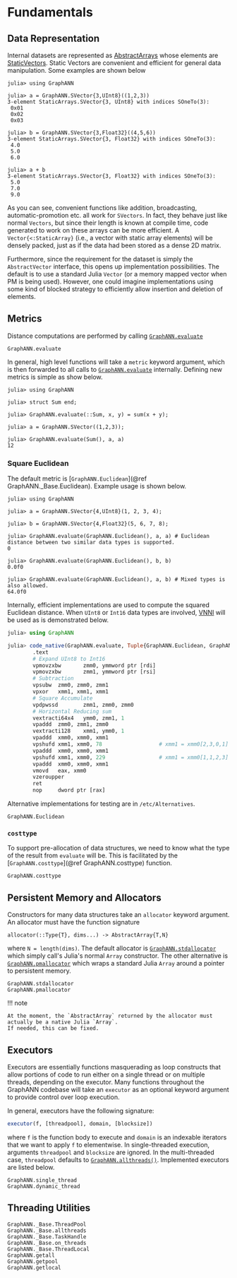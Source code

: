 # Fundamentals

## Data Representation

Internal datasets are represented as [AbstractArrays](https://docs.julialang.org/en/v1/manual/interfaces/#man-interface-array) whose elements are [StaticVectors](https://github.com/JuliaArrays/StaticArrays.jl).
Static Vectors are convenient and efficient for general data manipulation.
Some examples are shown below
```jldoctest
julia> using GraphANN

julia> a = GraphANN.SVector{3,UInt8}((1,2,3))
3-element StaticArrays.SVector{3, UInt8} with indices SOneTo(3):
 0x01
 0x02
 0x03

julia> b = GraphANN.SVector{3,Float32}((4,5,6))
3-element StaticArrays.SVector{3, Float32} with indices SOneTo(3):
 4.0
 5.0
 6.0

julia> a + b
3-element StaticArrays.SVector{3, Float32} with indices SOneTo(3):
 5.0
 7.0
 9.0
```
As you can see, convenient functions like addition, broadcasting, automatic-promotion etc. all work for `SVectors`.
In fact, they behave just like normal `Vectors`, but since their length is known at compile time, code generated to work on these arrays can be more efficient.
A `Vector{<:StaticArray}` (i.e., a vector with static array elements) will be densely packed, just as if the data had been stored as a dense 2D matrix.

Furthermore, since the requirement for the dataset is simply the `AbstractVector` interface, this opens up implementation possibilities.
The default is to use a standard Julia `Vector` (or a memory mapped vector when PM is being used).
However, one could imagine implementations using some kind of blocked strategy to efficiently allow insertion and deletion of elements.

## Metrics

Distance computations are performed by calling [`GraphANN.evaluate`](@ref)
```@docs
GraphANN.evaluate
```
In general, high level functions will take a `metric` keyword argument, which is then forwarded to all calls to [`GraphANN.evaluate`](@ref) internally.
Defining new metrics is simple as show below.
```jldoctest
julia> using GraphANN

julia> struct Sum end;

julia> GraphANN.evaluate(::Sum, x, y) = sum(x + y);

julia> a = GraphANN.SVector((1,2,3));

julia> GraphANN.evaluate(Sum(), a, a)
12
```

### Square Euclidean
The default metric is [`GraphANN.Euclidean`](@ref GraphANN._Base.Euclidean).
Example usage is shown below.
```jldoctest
julia> using GraphANN

julia> a = GraphANN.SVector{4,UInt8}(1, 2, 3, 4);

julia> b = GraphANN.SVector{4,Float32}(5, 6, 7, 8);

julia> GraphANN.evaluate(GraphANN.Euclidean(), a, a) # Euclidean distance between two similar data types is supported.
0

julia> GraphANN.evaluate(GraphANN.Euclidean(), b, b)
0.0f0

julia> GraphANN.evaluate(GraphANN.Euclidean(), a, b) # Mixed types is also allowed.
64.0f0
```
Internally, efficient implementations are used to compute the squared Euclidean distance.
When `UInt8` or `Int16` data types are involved, [VNNI](https://en.wikichip.org/wiki/x86/avx512_vnni) will be used as is demonstrated below.
```julia
julia> using GraphANN

julia> code_native(GraphANN.evaluate, Tuple{GraphANN.Euclidean, GraphANN.SVector{32,UInt8}, GraphANN.SVector{32,UInt8}}; syntax=:intel, debuginfo=:none)
        .text
        # Expand UInt8 to Int16
        vpmovzxbw       zmm0, ymmword ptr [rdi]
        vpmovzxbw       zmm1, ymmword ptr [rsi]
        # Subtraction
        vpsubw  zmm0, zmm0, zmm1
        vpxor   xmm1, xmm1, xmm1
        # Square Accumulate
        vpdpwssd        zmm1, zmm0, zmm0
        # Horizontal Reducing sum
        vextracti64x4   ymm0, zmm1, 1
        vpaddd  zmm0, zmm1, zmm0
        vextracti128    xmm1, ymm0, 1
        vpaddd  xmm0, xmm0, xmm1
        vpshufd xmm1, xmm0, 78                  # xmm1 = xmm0[2,3,0,1]
        vpaddd  xmm0, xmm0, xmm1
        vpshufd xmm1, xmm0, 229                 # xmm1 = xmm0[1,1,2,3]
        vpaddd  xmm0, xmm0, xmm1
        vmovd   eax, xmm0
        vzeroupper
        ret
        nop     dword ptr [rax]

```
Alternative implementations for testing are in `/etc/Alternatives`.

```@docs
GraphANN.Euclidean
```

### `costtype`

To support pre-allocation of data structures, we need to know what the type of the result from `evaluate` will be.
This is facilitated by the [`GraphANN.costtype`](@ref GraphANN.costtype) function.
```@docs
GraphANN.costtype
```

## Persistent Memory and Allocators

Constructors for many data structures take an `allocator` keyword argument.
An allocator must have the function signature
```
allocator(::Type{T}, dims...) -> AbstractArray{T,N}
```
where `N = length(dims)`.
The default allocator is [`GraphANN.stdallocator`](@ref) which simply call's Julia's normal `Array` constructor.
The other alternative is [`GraphANN.pmallocator`](@ref) which wraps a standard Julia `Array` around a pointer to persistent memory.

```@docs
GraphANN.stdallocator
GraphANN.pmallocator
```

!!! note

    At the moment, the `AbstractArray` returned by the allocator must actually be a native Julia `Array`.
    If needed, this can be fixed.

## Executors

Executors are essentially functions masquerading as loop constructs that allow portions of code to run either on a single thread or on multiple threads, depending on the executor.
Many functions throughout the GraphANN codebase will take an `executor` as an optional keyword argument to provide control over loop execution.

In general, executors have the following signature:
```julia
executor(f, [threadpool], domain, [blocksize])
```
where `f` is the function body to execute and `domain` is an indexable iterators that we want to apply `f` to elementwise.
In single-threaded execution, arguments `threadpool` and `blocksize` are ignored.
In the multi-threaded case, `threadpool` defaults to [`GraphANN.allthreads()`](@ref).
Implemented executors are listed below.
```@docs
GraphANN.single_thread
GraphANN.dynamic_thread
```

## Threading Utilities

```@docs
GraphANN._Base.ThreadPool
GraphANN._Base.allthreads
GraphANN._Base.TaskHandle
GraphANN._Base.on_threads
GraphANN._Base.ThreadLocal
GraphANN.getall
GraphANN.getpool
GraphANN.getlocal
```

